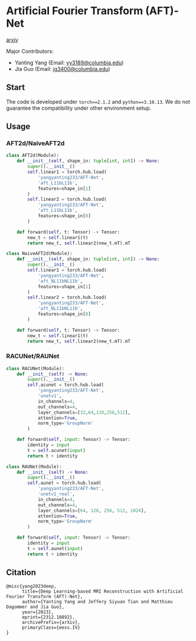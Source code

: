 # Artificial Fourier Transform (AFT)-Net

[arxiv](https://arxiv.org/abs/2312.10892)

Major Contributors:

- Yanting Yang (Email: <yy3189@columbia.edu>)
- Jia Guo (Email: <jg3400@columbia.edu>)

## Start

The code is developed under `torch==2.1.2` and `python==3.10.13`. We do not guarantee the compatibility under other environment setup.

## Usage

### AFT2d/NaiveAFT2d

```python
class AFT2d(Module):
    def __init__(self, shape_in: tuple[int, int]) -> None:
        super().__init__()
        self.linear1 = torch.hub.load(
            'yangyanting233/AFT-Net',
            'aft_L11bL11b',
            features=shape_in[1]
        )
        self.linear2 = torch.hub.load(
            'yangyanting233/AFT-Net',
            'aft_L11bL11b',
            features=shape_in[0]
        )

    def forward(self, t: Tensor) -> Tensor:
        new_t = self.linear1(t)
        return new_t, self.linear2(new_t.mT).mT
```

```python
class NaiveAFT2d(Module):
    def __init__(self, shape_in: tuple[int, int]) -> None:
        super().__init__()
        self.linear1 = torch.hub.load(
            'yangyanting233/AFT-Net',
            'aft_NL11bNL11b',
            features=shape_in[1]
        )
        self.linear2 = torch.hub.load(
            'yangyanting233/AFT-Net',
            'aft_NL11bNL11b',
            features=shape_in[0]
        )

    def forward(self, t: Tensor) -> Tensor:
        new_t = self.linear1(t)
        return new_t, self.linear2(new_t.mT).mT
```

### RACUNet/RAUNet

```python
class RACUNet(Module):
    def __init__(self) -> None:
        super().__init__()
        self.acunet = torch.hub.load(
            'yangyanting233/AFT-Net',
            'unetv1',
            in_channels=4,
            out_channels=4,
            layer_channels=[32,64,128,256,512],
            attention=True,
            norm_type='GroupNorm'
        )

    def forward(self, input: Tensor) -> Tensor:
        identity = input
        t = self.acunet(input)
        return t + identity
```

```python
class RAUNet(Module):
    def __init__(self) -> None:
        super().__init__()
        self.aunet = torch.hub.load(
            'yangyanting233/AFT-Net',
            'unetv1_real',
            in_channels=4,
            out_channels=4,
            layer_channels=[64, 128, 256, 512, 1024],
            attention=True,
            norm_type='GroupNorm'
        )

    def forward(self, input: Tensor) -> Tensor:
        identity = input
        t = self.aunet(input)
        return t + identity
```

## Citation

```text
@misc{yang2023deep,
      title={Deep Learning-based MRI Reconstruction with Artificial Fourier Transform (AFT)-Net}, 
      author={Yanting Yang and Jeffery Siyuan Tian and Matthieu Dagommer and Jia Guo},
      year={2023},
      eprint={2312.10892},
      archivePrefix={arXiv},
      primaryClass={eess.IV}
}
```
